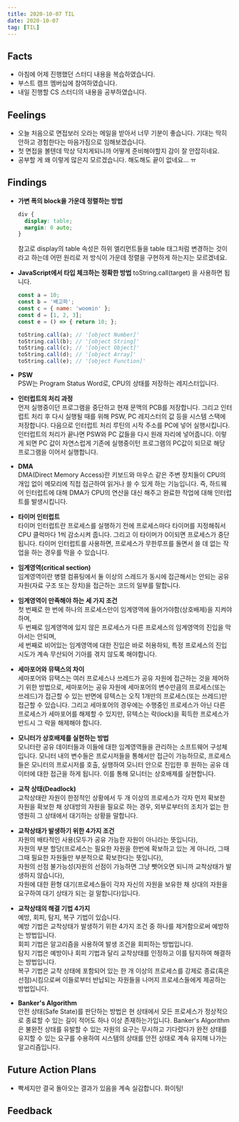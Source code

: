 ```yaml
---
title: 2020-10-07 TIL
date: 2020-10-07
tag: [TIL]
---
```


## Facts

- 아침에 어제 진행했던 스터디 내용을 복습하였습니다.
- 부스트 캠프 멤버십에 참여하였습니다.
- 내일 진행할 CS 스터디의 내용을 공부하였습니다.

## Feelings

- 오늘 처음으로 면접보러 오라는 메일을 받아서 너무 기분이 좋습니다. 기대는 딱히 안하고 경험한다는 마음가짐으로 임해보겠습니다.
- 첫 면접을 볼텐데 막상 닥치게되니까 어떻게 준비해야할지 감이 잘 안잡히네요.
- 공부할 게 왜 이렇게 많은지 모르겠습니다. 해도해도 끝이 없네요... ㅠ

## Findings

- **가변 폭의 block을 가운데 정렬하는 방법**

    ```css
    div {
      display: table;
      margin: 0 auto;
    }
    ```

    참고로 display의 table 속성은 하위 엘리먼트들을 table 태그처럼 변경하는 것이라고 하는데 어떤 원리로 저 방식이 가운데 정렬을 구현하게 하는지는 모르겠네요.

- **JavaScript에서 타입 체크하는 정확한 방법**
  toString.call(target) 을 사용하면 됩니다.

    ```js
    const a = 10;
    const b = '배고파';
    const c = { name: 'woomin' };
    const d = [1, 2, 3];
    const e = () => { return 10; };

    toString.call(a); // '[object Number]'
    toString.call(b); // '[object String]'
    toString.call(c); // '[object Object]'
    toString.call(d); // '[object Array]'
    toString.call(e); // '[object Function]'
    ```

- **PSW**  
  PSW는 Program Status Word로, CPU의 상태를 저장하는 레지스터입니다.
- **인터럽트의 처리 과정**  
  먼저 실행중이던 프로그램을 중단하고 현재 문맥의 PCB를 저장합니다. 그리고 인터럽트 처리 후 다시 실행될 때를 위해 PSW, PC 레지스터의 값 등을 시스템 스택에 저장합니다. 다음으로 인터럽트 처리 루틴의 시작 주소를 PC에 넣어 실행시킵니다. 인터럽트의 처리가 끝나면 PSW와 PC 값들을 다시 원래 자리에 넣어줍니다. 이렇게 되면 PC 값이 자연스럽게 기존에 실행중이턴 프로그램의 PC값이 되므로 해당 프로그램을 이어서 실행합니다.
- **DMA**  
  DMA(Direct Memory Access)란 키보드와 마우스 같은 주변 장치들이 CPU의 개입 없이 메모리에 직접 접근하여 읽거나 쓸 수 있게 하는 기능입니다. 즉, 하드웨어 인터럽트에 대해 DMA가 CPU의 연산을 대신 해주고 완료한 작업에 대해 인터럽트를 발생시킵니다.
- **타이머 인터럽트**  
  타이머 인터럽트란 프로세스를 실행하기 전에 프로세스마다 타이머를 지정해줘서 CPU 클럭마다 1씩 감소시켜 줍니다. 그리고 이 타이머가 0이되면 프로세스가 중단됩니다. 타이머 인터럽트를 사용하면, 프로세스가 무한루프를 돌면서 쓸 데 없는 작업을 하는 경우를 막을 수 있습니다.
- **임계영역(critical section)**  
  임계영역이란 병렬 컴퓨팅에서 둘 이상의 스레드가 동시에 접근해서는 안되는 공유 자원(자료 구조 또는 장치)을 접근하는 코드의 일부를 말합니다.
- **임계영역이 만족해야 하는 세 가지 조건**  
  첫 번째로 한 번에 하나의 프로세스만이 임계영역에 들어가야함(상호배제)을 지켜야하며,  
  두 번째로 임계영역에 있지 않은 프로세스가 다른 프로세스의 임계영역의 진입을 막아서는 안되며,  
  세 번째로 비어있는 임계영역에 대한 진입은 바로 허용하되, 특정 프로세스의 진입 시도가 계속 무산되어 기아를 겪지 않도록 해야합니다.
- **세마포어와 뮤택스의 차이**  
  세마포어와 뮤택스는 여러 프로세스나 쓰레드가 공유 자원에 접근하는 것을 제어하기 위한 방법으로, 세마포어는 공유 자원에 세마포어의 변수만큼의 프로세스(또는 쓰레드)가 접근할 수 있는 반면에 뮤텍스는 오직 1개만의 프로세스(또는 쓰레드)만 접근할 수 있습니다. 그리고 세마포어의 경우에는 수행중인 프로세스가 아닌 다른 프로세스가 세마포어를 해제할 수 있지만, 뮤텍스는 락(lock)을 획득한 프로세스가 반드시 그 락을 해제해야 합니다.
- **모니터가 상호배제를 실현하는 방법**  
  모니터란 공유 데이터들과 이들에 대한 임계영역들을 관리하는 소프트웨어 구성체입니다. 모니터 내의 변수들은 프로시저들을 통해서만 접근이 가능하므로, 프로세스들은 모니터의 프로시저를 호출, 실행하여 모니터 안으로 진입한 후 원하는 공유 데이터에 대한 접근을 하게 됩니다. 이를 통해 모니터는 상호배제를 실현합니다.
- **교착 상태(Deadlock)**  
  교착상태란 자원이 한정적인 상황에서 두 개 이상의 프로세스가 각자 먼저 확보한 자원을 확보한 채 상대방의 자원을 필요로 하는 경우, 외부로부터의 조치가 없는 한 영원히 그 상태에서 대기하는 상황을 말합니다.
- **교착상태가 발생하기 위한 4가지 조건**  
  자원의 배타적인 사용(모두가 공유 가능한 자원이 아니라는 뜻입니다),  
  자원의 부분 할당(프로세스는 필요한 자원을 한번에 확보하고 있는 게 아니라, 그때그때 필요한 자원들만 부분적으로 확보한다는 뜻입니다),  
  자원의 선점 불가능성(자원의 선점이 가능하면 그냥 뺏어오면 되니까 교착상태가 발생하지 않습니다),  
  자원에 대한 환형 대기(프로세스들이 각자 자신의 자원을 보유한 채 상대의 자원을 요구하여 대기 상태가 되는 걸 말합니다)입니다.
- **교착상태의 해결 기법 4가지**  
  예방, 회피, 탐지, 복구 기법이 있습니다.  
  예방 기법은 교착상태가 발생하기 위한 4가지 조건 중 하나를 제거함으로써 예방하는 방법입니다.  
  회피 기법은 알고리즘을 사용하여 발생 조건을 회피하는 방법입니다.  
  탐지 기법은 예방이나 회피 기법과 달리 교착상태를 인정하고 이를 탐지하여 해결하는 방법입니다.  
  복구 기법은 교착 상태에 포함되어 있는 한 개 이상의 프로세스를 강제로 종료(혹은 선점)시킴으로써 이들로부터 반납되는 자원들을 나머지 프로세스들에게 제공하는 방법입니다.
- **Banker's Algorithm**  
  안전 상태(Safe State)를 판단하는 방법은 현 상태에서 모든 프로세스가 정상적으로 종료할 수 있는 길이 적어도 하나 이상 존재하는가입니다. Banker's Algorithm은 불완전 상태를 유발할 수 있는 자원의 요구는 무시하고 기다렸다가 완전 상태를 유지할 수 있는 요구를 수용하여 시스템의 상태를 안전 상태로 계속 유지해 나가는 알고리즘입니다.

## Future Action Plans

- 빡세지만 결국 돌아오는 결과가 있음을 계속 실감합니다. 화이팅!

## Feedback

